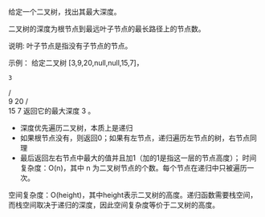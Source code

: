 给定一个二叉树，找出其最大深度。

二叉树的深度为根节点到最远叶子节点的最长路径上的节点数。

说明: 叶子节点是指没有子节点的节点。

示例：
给定二叉树 [3,9,20,null,null,15,7]，

    3
   / \
  9  20
    /  \
   15   7
返回它的最大深度 3 。

*  深度优先遍历二叉树，本质上是递归
*  如果根节点没有，则返回0；如果有左节点，递归遍历左节点的树，右节点同理
*  最后返回左右节点中最大的值并且加1（加的1是指这一层的节点高度）；
时间复杂度：O(n)，其中 n 为二叉树节点的个数。每个节点在递归中只被遍历一次。

空间复杂度：O(height)，其中height表示二叉树的高度。递归函数需要栈空间，而栈空间取决于递归的深度，因此空间复杂度等价于二叉树的高度。